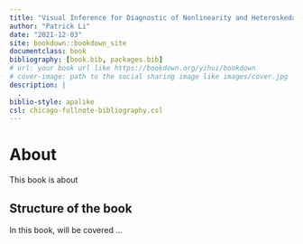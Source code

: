 ```yaml
--- 
title: "Visual Inference for Diagnostic of Nonlinearity and Heteroskedasticy in Linear Regression"
author: "Patrick Li"
date: "2021-12-03"
site: bookdown::bookdown_site
documentclass: book
bibliography: [book.bib, packages.bib]
# url: your book url like https://bookdown.org/yihui/bookdown
# cover-image: path to the social sharing image like images/cover.jpg
description: |
  .
biblio-style: apalike
csl: chicago-fullnote-bibliography.csl
---
```


# About

This book is about 

## Structure of the book

In this book, will be covered ...

